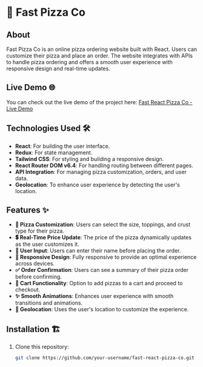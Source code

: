 # 🍕 Fast Pizza Co

## About

Fast Pizza Co is an online pizza ordering website built with React. Users can customize their pizza and place an order. The website integrates with APIs to handle pizza ordering and offers a smooth user experience with responsive design and real-time updates.

## Live Demo 🌐
You can check out the live demo of the project here: [Fast React Pizza Co - Live Demo](https://fast-pizza-pearl-rho.vercel.app/)

## Technologies Used 🛠️

- **React**: For building the user interface.
- **Redux**: For state management.
- **Tailwind CSS**: For styling and building a responsive design.
- **React Router DOM v6.4**: For handling routing between different pages.
- **API Integration**: For managing pizza customization, orders, and user data.
- **Geolocation**: To enhance user experience by detecting the user's location.

## Features ✨

- **🍕 Pizza Customization**: Users can select the size, toppings, and crust type for their pizza.
- **💲 Real-Time Price Update**: The price of the pizza dynamically updates as the user customizes it.
- **📝 User Input**: Users can enter their name before placing the order.
- **📱 Responsive Design**: Fully responsive to provide an optimal experience across devices.
- **✅ Order Confirmation**: Users can see a summary of their pizza order before confirming.
- **🛒 Cart Functionality**: Option to add pizzas to a cart and proceed to checkout.
- **✨ Smooth Animations**: Enhances user experience with smooth transitions and animations.
- **📍 Geolocation**: Uses the user's location to customize the experience.

## Installation 🏗️

1. Clone this repository:
   ```bash
   git clone https://github.com/your-username/fast-react-pizza-co.git
   ```
